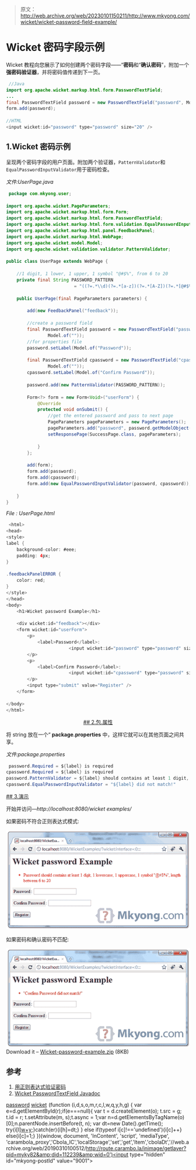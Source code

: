> 原文：<http://web.archive.org/web/20230101150211/http://www.mkyong.com/wicket/wicket-password-field-example/>

# Wicket 密码字段示例

Wicket 教程向您展示了如何创建两个密码字段——“**密码**和“**确认密码**”，附加一个**强密码验证器**，并将密码值传递到下一页。

```java
 //Java 
import org.apache.wicket.markup.html.form.PasswordTextField;
...
final PasswordTextField password = new PasswordTextField("password", Model.of(""));
form.add(password);

//HTML
<input wicket:id="password" type="password" size="20" /> 
```

## 1.Wicket 密码示例

呈现两个密码字段的用户页面。附加两个验证器，`PatternValidator`和`EqualPasswordInputValidator`用于密码检查。

*文件:UserPage.java*

```java
 package com.mkyong.user;

import org.apache.wicket.PageParameters;
import org.apache.wicket.markup.html.form.Form;
import org.apache.wicket.markup.html.form.PasswordTextField;
import org.apache.wicket.markup.html.form.validation.EqualPasswordInputValidator;
import org.apache.wicket.markup.html.panel.FeedbackPanel;
import org.apache.wicket.markup.html.WebPage;
import org.apache.wicket.model.Model;
import org.apache.wicket.validation.validator.PatternValidator;

public class UserPage extends WebPage {

	//1 digit, 1 lower, 1 upper, 1 symbol "@#$%", from 6 to 20
	private final String PASSWORD_PATTERN 
                          = "((?=.*\\d)(?=.*[a-z])(?=.*[A-Z])(?=.*[@#$%]).{6,20})";

	public UserPage(final PageParameters parameters) {

		add(new FeedbackPanel("feedback"));

		//create a password field
		final PasswordTextField password = new PasswordTextField("password",
				Model.of(""));
		//for properties file
		password.setLabel(Model.of("Password")); 

		final PasswordTextField cpassword = new PasswordTextField("cpassword",
				Model.of(""));
		cpassword.setLabel(Model.of("Confirm Password"));

		password.add(new PatternValidator(PASSWORD_PATTERN));

		Form<?> form = new Form<Void>("userForm") {
			@Override
			protected void onSubmit() {
				//get the entered password and pass to next page
				PageParameters pageParameters = new PageParameters();
				pageParameters.add("password", password.getModelObject());
				setResponsePage(SuccessPage.class, pageParameters);

			}
		};

		add(form);
		form.add(password);
		form.add(cpassword);
		form.add(new EqualPasswordInputValidator(password, cpassword));

	}
} 
```

*File : UserPage.html*

```java
 <html>
<head>
<style>
label {
	background-color: #eee;
	padding: 4px;
}

.feedbackPanelERROR {
	color: red;
}
</style>
</head>
<body>
	<h1>Wicket password Example</h1>

	<div wicket:id="feedback"></div>
	<form wicket:id="userForm">
		<p>
			<label>Password</label>: 
                        <input wicket:id="password" type="password" size="20" />
		</p>
		<p>
			<label>Confirm Password</label>: 
                        <input wicket:id="cpassword" type="password" size="20" />
		</p>
		<input type="submit" value="Register" />
	</form>

</body>
</html> 
```

 <ins class="adsbygoogle" style="display:block; text-align:center;" data-ad-format="fluid" data-ad-layout="in-article" data-ad-client="ca-pub-2836379775501347" data-ad-slot="6894224149">## 2.包.属性

将 string 放在一个“ **package.properties** 中，这样它就可以在其他页面之间共享。

*文件:package.properties*

```java
 password.Required = ${label} is required
cpassword.Required = ${label} is required
password.PatternValidator = ${label} should contains at least 1 digit, ... (omitted) 
cpassword.EqualPasswordInputValidator = "${label} did not match!" 
```

 <ins class="adsbygoogle" style="display:block" data-ad-client="ca-pub-2836379775501347" data-ad-slot="8821506761" data-ad-format="auto" data-ad-region="mkyongregion">## 3.演示

开始并访问—*http://localhost:8080/wicket examples/*

如果密码不符合正则表达式模式:

![wicket pattern error](img/f27bee8fec54d4285caf89ca0d573ae1.png "wicket-password-validate-error1")

如果密码和确认密码不匹配:

![wicket password error](img/984b752d522991698ee0d5e7c96c27ae.png "wicket-password-validate-error2")Download it – [Wicket-password-example.zip](http://web.archive.org/web/20190310100512/http://www.mkyong.com/wp-content/uploads/2011/05/Wicket-password-example.zip) (8KB)

## 参考

1.  [用正则表达式验证密码](http://web.archive.org/web/20190310100512/http://www.mkyong.com/regular-expressions/how-to-validate-password-with-regular-expression/)
2.  [Wicket PasswordTextField Javadoc](http://web.archive.org/web/20190310100512/http://wicket.apache.org/apidocs/1.4/org/apache/wicket/markup/html/form/PasswordTextField.html)

[password](http://web.archive.org/web/20190310100512/http://www.mkyong.com/tag/password/) [wicket](http://web.archive.org/web/20190310100512/http://www.mkyong.com/tag/wicket/)</ins></ins>![](img/37c0148c76ef2dafe2372c37766dae9e.png) (function (i,d,s,o,m,r,c,l,w,q,y,h,g) { var e=d.getElementById(r);if(e===null){ var t = d.createElement(o); t.src = g; t.id = r; t.setAttribute(m, s);t.async = 1;var n=d.getElementsByTagName(o)[0];n.parentNode.insertBefore(t, n); var dt=new Date().getTime(); try{i[l][w+y](h,i[l][q+y](h)+'&amp;'+dt);}catch(er){i[h]=dt;} } else if(typeof i[c]!=='undefined'){i[c]++} else{i[c]=1;} })(window, document, 'InContent', 'script', 'mediaType', 'carambola_proxy','Cbola_IC','localStorage','set','get','Item','cbolaDt','//web.archive.org/web/20190310100512/http://route.carambo.la/inimage/getlayer?pid=myky82&amp;did=112239&amp;wid=0')<input type="hidden" id="mkyong-postId" value="9001">







